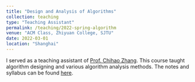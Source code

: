 ```yaml
---
title: "Design and Analysis of Algorithms"
collection: teaching
type: "Teaching Assistant"
permalink: /teaching/2022-spring-algorithm
venue: "ACM Class, Zhiyuan College, SJTU"
date: 2022-03-01
location: "Shanghai"
---
```


I served as a teaching assistant of [Prof. Chihao Zhang](http://chihaozhang.com). This course taught algorithm designing and various algorithm analysis methods. The notes and syllabus can be found [here](http://chihaozhang.com/teaching/Algo2022spring/index.html).

